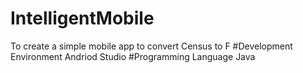 # IntelligentMobile
To create a simple mobile app to convert Census to F
#Development Environment
Andriod Studio
#Programming Language
Java

